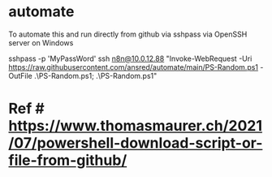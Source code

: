 # automate

To automate this and run directly from github via sshpass via OpenSSH server on Windows

sshpass -p 'MyPassWord' ssh n8n@10.0.12.88 "Invoke-WebRequest -Uri https://raw.githubusercontent.com/ansred/automate/main/PS-Random.ps1 -OutFile .\PS-Random.ps1; .\PS-Random.ps1"

# Ref # https://www.thomasmaurer.ch/2021/07/powershell-download-script-or-file-from-github/

